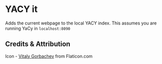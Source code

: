 # YACY it

Adds the current webpage to the local YACY index. This assumes you are running YaCy in `localhost:8090`

## Credits & Attribution

Icon - [Vitaly Gorbachev](https://www.flaticon.com/authors/vitaly-gorbachev) from Flaticon.com
